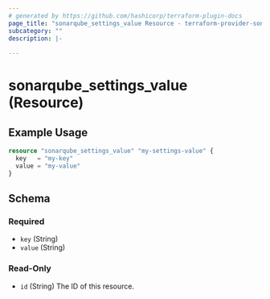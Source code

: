 ```yaml
---
# generated by https://github.com/hashicorp/terraform-plugin-docs
page_title: "sonarqube_settings_value Resource - terraform-provider-sonarqube"
subcategory: ""
description: |-
  
---
```


# sonarqube_settings_value (Resource)



## Example Usage

```terraform
resource "sonarqube_settings_value" "my-settings-value" {
  key   = "my-key"
  value = "my-value"
}
```

<!-- schema generated by tfplugindocs -->
## Schema

### Required

- `key` (String)
- `value` (String)

### Read-Only

- `id` (String) The ID of this resource.
